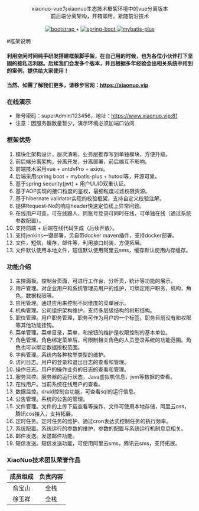 <p align="center">     
    <p align="center">
        xiaonuo-vue为xiaonuo生态技术框架环境中的vue分离版本<br/>
        前后端分离架构，开箱即用，紧随前沿技术<br/>
        <br>
        <a href="https://www.antdv.com/docs/vue/introduce-cn/">
            <img src="https://img.shields.io/badge/vue--ant--design-2.1.0-blue.svg" alt="bootstrap">
        </a> 
        +
        <a href="http://spring.io/projects/spring-boot">
            <img src="https://img.shields.io/badge/spring--boot-2.3.1-green.svg" alt="spring-boot">
        </a>
        <a href="http://mp.baomidou.com">
            <img src="https://img.shields.io/badge/mybatis--plus-3.3.2-blue.svg" alt="mybatis-plus">
        </a>  
    </p>
</p>

#框架说明

#### 利用空闲时间纯手研发搭建框架脚手架，在自己用的时候，也为各位小伙伴打下坚固的接私活利器。后续我们会发多个版本，并且根据多年经验会出相关系统中用到的案例，提供给大家使用！
#### 当然、如需了解我们更多，请移步官网：https://xiaonuo.vip

### 在线演示
* 账号密码：superAdmin/123456，地址：https://www.xiaonuo.vip:81
* 注意：因服务器数量暂少，演示环境必须加端口访问
### 框架优势

1. 模块化架构设计，层次清晰，业务层推荐写到单独模块，方便升级。
2. 前后端分离架构，分离开发，分离部署，前后端互不影响。
3. 前端技术采用vue + antdvPro + axios。
3. 后端采用spring boot + mybatis-plus + hutool等，开源可靠。
4. 基于spring security(jwt) + 用户UUID双重认证。
5. 基于AOP实现的接口粒度的鉴权，最细粒度过滤权限资源。
6. 基于hibernate validator实现的校验框架，支持自定义校验注解。
7. 提供Request-No的响应header快速定位线上异常问题。
8. 在线用户可查，可在线踢人，同账号登录可同时在线，可单独在线（通过系统参数配置）。
9. 支持前端 + 后端在线代码生成（后续开放）。
10. 支持jenkins一键部署，另自带docker maven插件，支持docker部署。
11. 文件，短信，缓存，邮件等，利用接口封装，方便拓展。
12. 文件默认使用本地文件，短信默认使用阿里云sms，缓存默认使用内存缓存。

### 功能介绍

1. 主控面板。控制台页面，可进行工作台，分析页，统计等功能的展示。
2. 用户管理。对企业用户和系统管理员用户的维护，可绑定用户职务，机构，角色，数据权限等。
3. 应用管理。通过应用来控制不同维度的菜单展示。
4. 机构管理。公司组织架构维护，支持多层级结构的树形结构。
5. 职位管理。用户职务管理，职务可作为用户的一个标签，职务目前没有和权限等其他功能挂钩。
6. 菜单管理。菜单目录，菜单，和按钮的维护是权限控制的基本单位。
7. 角色管理。角色绑定菜单后，可限制相关角色的人员登录系统的功能范围。角色也可以绑定数据授权范围。
8. 字典管理。系统内各种枚举类型的维护。
9. 访问日志。用户的登录和退出日志的查看和管理。
10. 操作日志。用户的操作业务的日志的查看和管理。
11. 服务监控。服务器的运行状态，Java虚拟机信息，jvm等数据的查看。
12. 在线用户。当前系统在线用户的查看。
13. 数据监控。druid控制台功能，可查看sql的运行信息。
14. 公告管理。系统的公告的管理。
15. 文件管理。文件的上传下载查看等操作，文件可使用本地存储，阿里云oss，腾讯cos接入，支持拓展。
16. 定时任务。定时任务的维护，通过cron表达式控制任务的执行频率。
17. 系统配置。系统运行的参数的维护，参数的配置与系统运行机制息息相关。
18. 邮件发送。发送邮件功能。
19. 短信发送。短信发送功能，可使用阿里云sms，腾讯云sms，支持拓展。


### XiaoNuo技术团队荣誉作品

| 成员组成 | 负责内容 |
| :---: | :---: |
| 俞宝山 | 全栈 |
| 徐玉祥 | 全栈 | 

